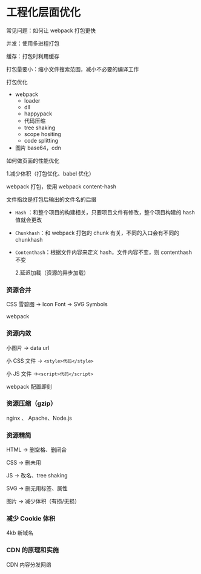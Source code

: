 # 工程化层面优化

常见问题：如何让 webpack 打包更快

并发：使用多进程打包

缓存：打包时利用缓存

打包量要小：缩小文件搜索范围，减小不必要的编译工作







打包优化

- webpack
  - loader
  - dll
  - happypack
  - 代码压缩
  - tree shaking
  - scope hositing
  - code splitting
- 图片 base64，cdn



如何做页面的性能优化

1.减少体积（打包优化、babel 优化）

webpack 打包，使用 webpack content-hash

文件指纹是打包后输出的文件名的后缀

- `Hash` ：和整个项目的构建相关，只要项目文件有修改，整个项目构建的 hash 值就会更改

- `Chunkhash`：和 webpack 打包的 chunk 有关，不同的入口会有不同的 chunkhash

- `Contenthash`：根据文件内容来定义 hash，文件内容不变，则 contenthash 不变

  2.延迟加载（资源的异步加载）



### 资源合并

CSS 雪碧图 -> Icon Font -> SVG Symbols

webpack



### 资源内敛

小图片 -> data url

小 CSS 文件 -> `<style>代码</style>`

小 JS 文件 ->`<script>代码</script>`

webpack 配置即刻



### 资源压缩（gzip）

nginx 、 Apache、Node.js



### 资源精简

HTML -> 删空格、删闭合

CSS -> 删未用

JS -> 改名、tree shaking

SVG -> 删无用标签、属性

图片 -> 减少体积（有损/无损）



### 减少 Cookie 体积

4kb 新域名



### CDN 的原理和实施

CDN 内容分发网络

